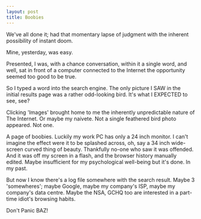 ```yaml
---
layout: post
title: Boobies
---
```


We've all done it; had that momentary lapse of judgment with the inherent possibility of instant doom.

Mine, yesterday, was easy.

Presented, I was, with a chance conversation, within it a single word, and well, sat in front of a computer connected to the Internet the opportunity seemed too good to be true.

So I typed a word into the search engine.  The only picture I SAW in the initial results page was a rather odd-looking bird.  It's what I EXPECTED to see, see?

Clicking 'Images' brought home to me the inherently unpredictable nature of The Internet.  Or maybe my naivete.  Not a single feathered bird photo appeared.  Not one.

A page of boobies. Luckily my work PC has only a 24 inch monitor.  I can't imagine the effect were it to be splashed across, oh, say a 34 inch wide-screen curved thing of beauty.  Thankfully no-one who saw it was offended.  And it was off my screen in a flash, and the browser history manually edited.  Maybe insufficient for my psychological well-being but it's done.  In my past.

But now I know there's a log file somewhere with the search result.  Maybe 3 'somewheres'; maybe Google, maybe my company's ISP, maybe my company's data centre.  Maybe the NSA, GCHQ too are interested in a part-time idiot's browsing habits. 

Don't Panic BAZ!
